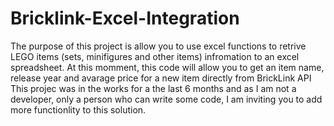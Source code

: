 # Bricklink-Excel-Integration
The purpose of this project is allow you to use excel functions to retrive LEGO items (sets, minifigures and other items) infromation to an excel spreadsheet.
At this momment, this code will allow you to get an item name, release year and avarage price for a new item directly from BrickLink API
This projec was in the works for a the last 6 months and as I am not a developer, only a person who can write some code, I am inviting you to add more functionlity to this solution.
